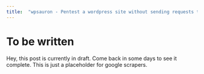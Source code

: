 ```yaml
---
title:  "wpsauron - Pentest a wordpress site without sending requests to it"
---
```

# To be written

Hey, this post is currently in draft. Come back in some days to see it complete. This is just a placeholder for google scrapers. 